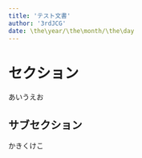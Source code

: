 ```yaml
---
title: 'テスト文書'
author: '3rdJCG'
date: \the\year/\the\month/\the\day
---
```


# セクション
あいうえお

## サブセクション
かきくけこ
